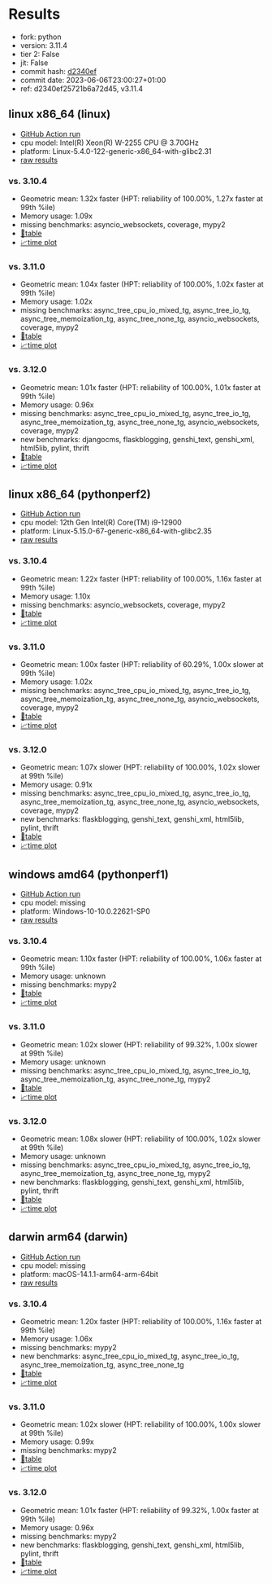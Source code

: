 # Results

- fork: python
- version: 3.11.4
- tier 2: False
- jit: False
- commit hash: [d2340ef](https://github.com/python/cpython/commit/d2340ef)
- commit date: 2023-06-06T23:00:27+01:00
- ref: d2340ef25721b6a72d45, v3.11.4

## linux x86_64 (linux)

- [GitHub Action run](https://github.com/faster-cpython/benchmarking/actions/runs/5204077606)
- cpu model: Intel(R) Xeon(R) W-2255 CPU @ 3.70GHz
- platform: Linux-5.4.0-122-generic-x86_64-with-glibc2.31
- [raw results](bm-20230606-linux-x86_64-python-v3.11.4-3.11.4-d2340ef.json)

### vs. 3.10.4

- Geometric mean: 1.32x faster (HPT: reliability of 100.00%, 1.27x faster at 99th %ile)
- Memory usage: 1.09x
- missing benchmarks: asyncio_websockets, coverage, mypy2
- [📄table](bm-20230606-linux-x86_64-python-v3.11.4-3.11.4-d2340ef-vs-3.10.4.md)
- [📈time plot](bm-20230606-linux-x86_64-python-v3.11.4-3.11.4-d2340ef-vs-3.10.4.png)

### vs. 3.11.0

- Geometric mean: 1.04x faster (HPT: reliability of 100.00%, 1.02x faster at 99th %ile)
- Memory usage: 1.02x
- missing benchmarks: async_tree_cpu_io_mixed_tg, async_tree_io_tg, async_tree_memoization_tg, async_tree_none_tg, asyncio_websockets, coverage, mypy2
- [📄table](bm-20230606-linux-x86_64-python-v3.11.4-3.11.4-d2340ef-vs-3.11.0.md)
- [📈time plot](bm-20230606-linux-x86_64-python-v3.11.4-3.11.4-d2340ef-vs-3.11.0.png)

### vs. 3.12.0

- Geometric mean: 1.01x faster (HPT: reliability of 100.00%, 1.01x faster at 99th %ile)
- Memory usage: 0.96x
- missing benchmarks: async_tree_cpu_io_mixed_tg, async_tree_io_tg, async_tree_memoization_tg, async_tree_none_tg, asyncio_websockets, coverage, mypy2
- new benchmarks: djangocms, flaskblogging, genshi_text, genshi_xml, html5lib, pylint, thrift
- [📄table](bm-20230606-linux-x86_64-python-v3.11.4-3.11.4-d2340ef-vs-3.12.0.md)
- [📈time plot](bm-20230606-linux-x86_64-python-v3.11.4-3.11.4-d2340ef-vs-3.12.0.png)

## linux x86_64 (pythonperf2)

- [GitHub Action run](https://github.com/faster-cpython/benchmarking/actions/runs/5204077606)
- cpu model: 12th Gen Intel(R) Core(TM) i9-12900
- platform: Linux-5.15.0-67-generic-x86_64-with-glibc2.35
- [raw results](bm-20230606-pythonperf2-x86_64-python-v3.11.4-3.11.4-d2340ef.json)

### vs. 3.10.4

- Geometric mean: 1.22x faster (HPT: reliability of 100.00%, 1.16x faster at 99th %ile)
- Memory usage: 1.10x
- missing benchmarks: asyncio_websockets, coverage, mypy2
- [📄table](bm-20230606-pythonperf2-x86_64-python-v3.11.4-3.11.4-d2340ef-vs-3.10.4.md)
- [📈time plot](bm-20230606-pythonperf2-x86_64-python-v3.11.4-3.11.4-d2340ef-vs-3.10.4.png)

### vs. 3.11.0

- Geometric mean: 1.00x faster (HPT: reliability of 60.29%, 1.00x slower at 99th %ile)
- Memory usage: 1.02x
- missing benchmarks: async_tree_cpu_io_mixed_tg, async_tree_io_tg, async_tree_memoization_tg, async_tree_none_tg, asyncio_websockets, coverage, mypy2
- [📄table](bm-20230606-pythonperf2-x86_64-python-v3.11.4-3.11.4-d2340ef-vs-3.11.0.md)
- [📈time plot](bm-20230606-pythonperf2-x86_64-python-v3.11.4-3.11.4-d2340ef-vs-3.11.0.png)

### vs. 3.12.0

- Geometric mean: 1.07x slower (HPT: reliability of 100.00%, 1.02x slower at 99th %ile)
- Memory usage: 0.91x
- missing benchmarks: async_tree_cpu_io_mixed_tg, async_tree_io_tg, async_tree_memoization_tg, async_tree_none_tg, asyncio_websockets, coverage, mypy2
- new benchmarks: flaskblogging, genshi_text, genshi_xml, html5lib, pylint, thrift
- [📄table](bm-20230606-pythonperf2-x86_64-python-v3.11.4-3.11.4-d2340ef-vs-3.12.0.md)
- [📈time plot](bm-20230606-pythonperf2-x86_64-python-v3.11.4-3.11.4-d2340ef-vs-3.12.0.png)

## windows amd64 (pythonperf1)

- [GitHub Action run](https://github.com/faster-cpython/benchmarking/actions/runs/5204077606)
- cpu model: missing
- platform: Windows-10-10.0.22621-SP0
- [raw results](bm-20230606-pythonperf1-amd64-python-v3.11.4-3.11.4-d2340ef.json)

### vs. 3.10.4

- Geometric mean: 1.10x faster (HPT: reliability of 100.00%, 1.06x faster at 99th %ile)
- Memory usage: unknown
- missing benchmarks: mypy2
- [📄table](bm-20230606-pythonperf1-amd64-python-v3.11.4-3.11.4-d2340ef-vs-3.10.4.md)
- [📈time plot](bm-20230606-pythonperf1-amd64-python-v3.11.4-3.11.4-d2340ef-vs-3.10.4.png)

### vs. 3.11.0

- Geometric mean: 1.02x slower (HPT: reliability of 99.32%, 1.00x slower at 99th %ile)
- Memory usage: unknown
- missing benchmarks: async_tree_cpu_io_mixed_tg, async_tree_io_tg, async_tree_memoization_tg, async_tree_none_tg, mypy2
- [📄table](bm-20230606-pythonperf1-amd64-python-v3.11.4-3.11.4-d2340ef-vs-3.11.0.md)
- [📈time plot](bm-20230606-pythonperf1-amd64-python-v3.11.4-3.11.4-d2340ef-vs-3.11.0.png)

### vs. 3.12.0

- Geometric mean: 1.08x slower (HPT: reliability of 100.00%, 1.02x slower at 99th %ile)
- Memory usage: unknown
- missing benchmarks: async_tree_cpu_io_mixed_tg, async_tree_io_tg, async_tree_memoization_tg, async_tree_none_tg, mypy2
- new benchmarks: flaskblogging, genshi_text, genshi_xml, html5lib, pylint, thrift
- [📄table](bm-20230606-pythonperf1-amd64-python-v3.11.4-3.11.4-d2340ef-vs-3.12.0.md)
- [📈time plot](bm-20230606-pythonperf1-amd64-python-v3.11.4-3.11.4-d2340ef-vs-3.12.0.png)

## darwin arm64 (darwin)

- [GitHub Action run](https://github.com/faster-cpython/benchmarking/actions/runs/6961755333)
- cpu model: missing
- platform: macOS-14.1.1-arm64-arm-64bit
- [raw results](bm-20230606-darwin-arm64-python-d2340ef25721b6a72d45-3.11.4-d2340ef.json)

### vs. 3.10.4

- Geometric mean: 1.20x faster (HPT: reliability of 100.00%, 1.16x faster at 99th %ile)
- Memory usage: 1.06x
- missing benchmarks: mypy2
- new benchmarks: async_tree_cpu_io_mixed_tg, async_tree_io_tg, async_tree_memoization_tg, async_tree_none_tg
- [📄table](bm-20230606-darwin-arm64-python-d2340ef25721b6a72d45-3.11.4-d2340ef-vs-3.10.4.md)
- [📈time plot](bm-20230606-darwin-arm64-python-d2340ef25721b6a72d45-3.11.4-d2340ef-vs-3.10.4.png)

### vs. 3.11.0

- Geometric mean: 1.02x slower (HPT: reliability of 100.00%, 1.00x slower at 99th %ile)
- Memory usage: 0.99x
- missing benchmarks: mypy2
- [📄table](bm-20230606-darwin-arm64-python-d2340ef25721b6a72d45-3.11.4-d2340ef-vs-3.11.0.md)
- [📈time plot](bm-20230606-darwin-arm64-python-d2340ef25721b6a72d45-3.11.4-d2340ef-vs-3.11.0.png)

### vs. 3.12.0

- Geometric mean: 1.01x faster (HPT: reliability of 99.32%, 1.00x faster at 99th %ile)
- Memory usage: 0.96x
- missing benchmarks: mypy2
- new benchmarks: flaskblogging, genshi_text, genshi_xml, html5lib, pylint, thrift
- [📄table](bm-20230606-darwin-arm64-python-d2340ef25721b6a72d45-3.11.4-d2340ef-vs-3.12.0.md)
- [📈time plot](bm-20230606-darwin-arm64-python-d2340ef25721b6a72d45-3.11.4-d2340ef-vs-3.12.0.png)

